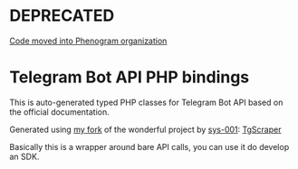 # DEPRECATED
[Code moved into Phenogram organization](https://github.com/phenogram/bindings)

# Telegram Bot API PHP bindings

This is auto-generated typed PHP classes for Telegram Bot API based on the official documentation.

Generated using [my fork](https://github.com/shanginn/tgscraper)
of the wonderful project by [sys-001](https://github.com/sys-001):
[TgScraper](https://github.com/Sysbot-org/tgscraper)

Basically this is a wrapper around bare API calls, you can use it do develop an SDK.
